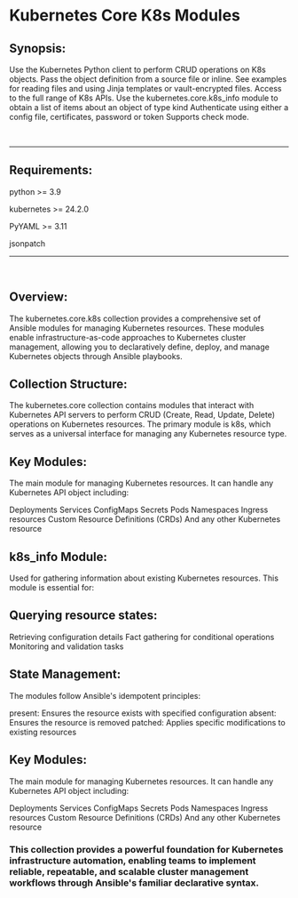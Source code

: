 # Kubernetes Core K8s Modules

## Synopsis:
Use the Kubernetes Python client to perform CRUD operations on K8s objects. 
Pass the object definition from a source file or inline. See examples for reading files and using Jinja templates or vault-encrypted files.
Access to the full range of K8s APIs.
Use the kubernetes.core.k8s_info module to obtain a list of items about an object of type kind
Authenticate using either a config file, certificates, password or token
Supports check mode.

<br/>

---------------
## Requirements:
python >= 3.9

kubernetes >= 24.2.0

PyYAML >= 3.11

jsonpatch

---------

<br/>


## Overview:
The kubernetes.core.k8s collection provides a comprehensive set of Ansible modules for managing Kubernetes resources. These modules enable infrastructure-as-code approaches to Kubernetes cluster management, allowing you to declaratively define, deploy, and manage Kubernetes objects through Ansible playbooks.

## Collection Structure:
The kubernetes.core collection contains modules that interact with Kubernetes API servers to perform CRUD (Create, Read, Update, Delete) operations on Kubernetes resources. The primary module is k8s, which serves as a universal interface for managing any Kubernetes resource type.

## Key Modules:

The main module for managing Kubernetes resources. It can handle any Kubernetes API object including:

Deployments
Services
ConfigMaps
Secrets
Pods
Namespaces
Ingress resources
Custom Resource Definitions (CRDs)
And any other Kubernetes resource

## k8s_info Module:
Used for gathering information about existing Kubernetes resources. This module is essential for:

## Querying resource states:
Retrieving configuration details
Fact gathering for conditional operations
Monitoring and validation tasks

## State Management:
The modules follow Ansible's idempotent principles:

present: Ensures the resource exists with specified configuration
absent: Ensures the resource is removed
patched: Applies specific modifications to existing resources

## Key Modules:

The main module for managing Kubernetes resources. It can handle any Kubernetes API object including:

Deployments
Services
ConfigMaps
Secrets
Pods
Namespaces
Ingress resources
Custom Resource Definitions (CRDs)
And any other Kubernetes resource

### This collection provides a powerful foundation for Kubernetes infrastructure automation, enabling teams to implement reliable, repeatable, and scalable cluster management workflows through Ansible's familiar declarative syntax.
